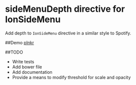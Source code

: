 # sideMenuDepth directive for IonSideMenu
Add depth to `IonSideMenu` directive in a similar style to Spotify. 

##Demo
[plnkr](http://embed.plnkr.co/uOwtoWZVlGBb7IVWcOA7)

##TODO
- Write tests
- Add bower file
- Add documentation
- Provide a means to modify threshold for scale and opacity 
